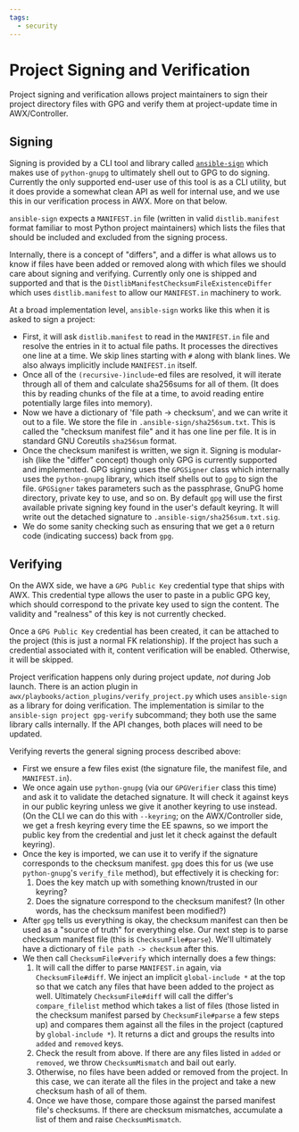 ```yaml
---
tags:
  - security
---
```

# Project Signing and Verification

Project signing and verification allows project maintainers to sign their
project directory files with GPG and verify them at project-update time in
AWX/Controller.

## Signing

Signing is provided by a CLI tool and library called
[`ansible-sign`](https://github.com/ansible/ansible-sign) which makes use of
`python-gnupg` to ultimately shell out to GPG to do signing. Currently the only
supported end-user use of this tool is as a CLI utility, but it does provide a
somewhat clean API as well for internal use, and we use this in our verification
process in AWX. More on that below.

`ansible-sign` expects a `MANIFEST.in` file (written in valid `distlib.manifest`
format familiar to most Python project maintainers) which lists the files that
should be included and excluded from the signing process.

Internally, there is a concept of "differs", and a differ is what allows us to
know if files have been added or removed along with which files we should care
about signing and verifying. Currently only one is shipped and supported and
that is the `DistlibManifestChecksumFileExistenceDiffer` which uses
`distlib.manifest` to allow our `MANIFEST.in` machinery to work.

At a broad implementation level, `ansible-sign` works like this when it is asked
to sign a project:

* First, it will ask `distlib.manifest` to read in the `MANIFEST.in` file and
  resolve the entries in it to actual file paths. It processes the directives
  one line at a time. We skip lines starting with `#` along with blank lines. We
  also always implicitly include `MANIFEST.in` itself.
* Once all of the `(recursive-)include`-ed files are resolved, it will iterate
  through all of them and calculate sha256sums for all of them. (It does this by
  reading chunks of the file at a time, to avoid reading entire potentially
  large files into memory).
* Now we have a dictionary of 'file path -> checksum', and we can write it out
  to a file. We store the file in `.ansible-sign/sha256sum.txt`. This is called
  the "checksum manifest file" and it has one line per file. It is in standard
  GNU Coreutils `sha256sum` format.
* Once the checksum manifest is written, we sign it. Signing is modular-ish
  (like the "differ" concept) though only GPG is currently supported and
  implemented. GPG signing uses the `GPGSigner` class which internally uses the
  `python-gnupg` library, which itself shells out to `gpg` to sign the
  file. `GPGSigner` takes parameters such as the passphrase, GnuPG home
  directory, private key to use, and so on. By default `gpg` will use the first
  available private signing key found in the user's default keyring. It will
  write out the detached signature to `.ansible-sign/sha256sum.txt.sig`.
* We do some sanity checking such as ensuring that we get a `0` return code
  (indicating success) back from `gpg`.

## Verifying

On the AWX side, we have a `GPG Public Key` credential type that ships with
AWX. This credential type allows the user to paste in a public GPG key, which
should correspond to the private key used to sign the content. The validity and
"realness" of this key is not currently checked.

Once a `GPG Public Key` credential has been created, it can be attached to the
project (this is just a normal FK relationship). If the project has such a
credential associated with it, content verification will be enabled. Otherwise,
it will be skipped.

Project verification happens only during project update, _not_ during Job
launch. There is an action plugin in
`awx/playbooks/action_plugins/verify_project.py` which uses `ansible-sign` as a
library for doing verification. The implementation is similar to the
`ansible-sign project gpg-verify` subcommand; they both use the same library
calls internally. If the API changes, both places will need to be updated.

Verifying reverts the general signing process described above:

* First we ensure a few files exist (the signature file, the manifest file, and
  `MANIFEST.in`).
* We once again use `python-gnupg` (via our `GPGVerifier` class this time) and
  ask it to validate the detached signature. It will check it against keys in
  our public keyring unless we give it another keyring to use instead. (On the
  CLI we can do this with `--keyring`; on the AWX/Controller side, we get a
  fresh keyring every time the EE spawns, so we import the public key from the
  credential and just let it check against the default keyring).
* Once the key is imported, we can use it to verify if the signature corresponds
  to the checksum manifest. `gpg` does this for us (we use `python-gnupg`'s
  `verify_file` method), but effectively it is checking for:
  1. Does the key match up with something known/trusted in our keyring?
  2. Does the signature correspond to the checksum manifest? (In other words,
     has the checksum manifest been modified?)
* After `gpg` tells us everything is okay, the checksum manifest can then be
  used as a "source of truth" for everything else. Our next step is to parse
  checksum manifest file (this is `ChecksumFile#parse`). We'll ultimately have a
  dictionary of `file path -> checksum` after this.
* We then call `ChecksumFile#verify` which internally does a few things:
  1. It will call the differ to parse `MANIFEST.in` again, via
     `ChecksumFile#diff`. We inject an implicit `global-include *` at the top so
     that we catch any files that have been added to the project as
     well. Ultimately `ChecksumFile#diff` will call the differ's
     `compare_filelist` method which takes a list of files (those listed in the
     checksum manifest parsed by `ChecksumFile#parse` a few steps up) and
     compares them against all the files in the project (captured by
     `global-include *`). It returns a dict and groups the results into `added`
     and `removed` keys.
  2. Check the result from above. If there are any files listed in `added` or
     `removed`, we throw `ChecksumMismatch` and bail out early.
  3. Otherwise, no files have been added or removed from the project. In this
     case, we can iterate all the files in the project and take a new checksum
     hash of all of them.
  4. Once we have those, compare those against the parsed manifest file's
     checksums. If there are checksum mismatches, accumulate a list of them and
     raise `ChecksumMismatch`.

